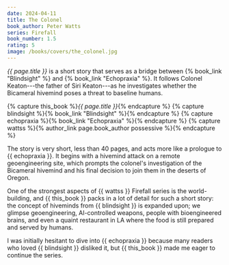```yaml
---
date: 2024-04-11
title: The Colonel
book_author: Peter Watts
series: Firefall
book_number: 1.5
rating: 5
image: /books/covers/the_colonel.jpg
---
```


<cite class="book-title">{{ page.title }}</cite> is a short story that serves
as a bridge between {% book_link "Blindsight" %} and {% book_link "Echopraxia" %}. It follows Colonel Keaton---the
father of Siri Keaton---as he investigates whether the Bicameral hivemind
poses a threat to baseline humans.

{% capture this_book %}<cite class="book-title">{{ page.title }}</cite>{% endcapture %}
{% capture blindsight %}{% book_link "Blindsight" %}{% endcapture %}
{% capture echopraxia %}{% book_link "Echopraxia" %}{% endcapture %}
{% capture wattss %}{% author_link page.book_author possessive %}{% endcapture %}

The story is very short, less than 40 pages, and acts more like a prologue to
{{ echopraxia }}. It begins with a hivemind attack on a remote geoengineering
site, which prompts the colonel's investigation of the Bicameral hivemind and
his final decision to join them in the deserts of Oregon.

One of the strongest aspects of {{ wattss }} Firefall series is the
world-building, and {{ this_book }} packs in a lot of detail for such a short
story: the concept of hiveminds from {{ blindsight }} is expanded upon; we
glimpse geoengineering, AI-controlled weapons, people with bioengineered
brains, and even a quaint restaurant in LA where the food is still prepared
and served by humans.

I was initially hesitant to dive into {{ echopraxia }} because many readers
who loved {{ blindsight }} disliked it, but {{ this_book }} made me eager to
continue the series.
